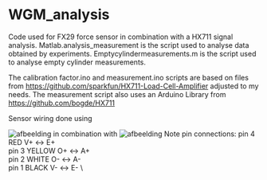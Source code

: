 # WGM_analysis
Code used for FX29 force sensor in combination with a HX711 signal analysis.
Matlab.analysis_measurement is the script used to analyse data obtained by experiments.
Emptycylindermeasurements.m is the script used to analyse empty cylinder measurements.

The calibration factor.ino and measurement.ino scripts are based on files from https://github.com/sparkfun/HX711-Load-Cell-Amplifier adjusted to my needs.
The measurement script also uses an Arduino Library from https://github.com/bogde/HX711


Sensor wiring done using

![afbeelding](https://user-images.githubusercontent.com/86842299/233704644-0c4485a1-62b6-446e-be6a-27b020ff1eb8.png)
in combination with
![afbeelding](https://user-images.githubusercontent.com/86842299/233705583-2846db87-6482-4d15-a2f8-6ccb201f83d1.png)
Note pin connections:
pin 4 RED        V+ <->  E+  \
pin 3 YELLOW     O+ <->  A+  \
pin 2 WHITE      O- <->  A-  \
pin 1 BLACK      V- <->  E-  \

